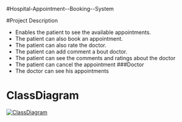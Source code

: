 #Hospital-Appointment--Booking--System



#Project Description
- Enables the patient to see the available appointments.
- The  patient can also book an appointment.
- The  patient can also rate the doctor.
- The  patient can add comment a bout doctor.
- The patient can see the comments and ratings about the doctor
- The patient can cancel the appointment
###Doctor
- The doctor can see his appointments


# ClassDiagram

[![ClassDiagram](https://a.top4top.io/p_2353ints21.png "ClassDiagram")](https://a.top4top.io/p_2353ints21.png "ClassDiagram")
